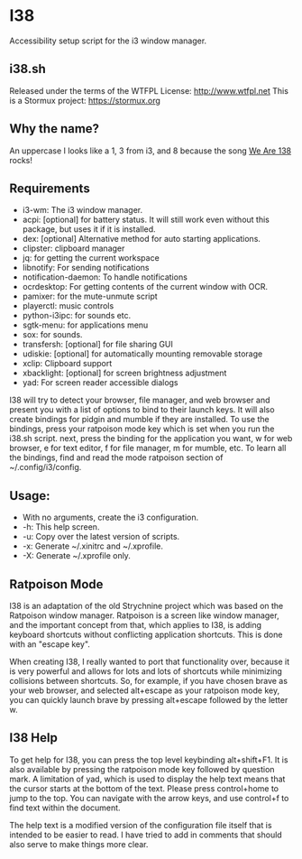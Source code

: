 # I38

Accessibility setup script for the i3 window manager.

## i38.sh
Released under the terms of the WTFPL License: http://www.wtfpl.net
This is a Stormux project: https://stormux.org


## Why the name?

An uppercase I looks like a 1, 3 from i3, and 8 because the song [We Are 138](https://www.youtube.com/watch?v=-n2Mkdw4q44) rocks!


## Requirements

- i3-wm: The i3 window manager.
- acpi: [optional] for battery status. It will still work even without this package, but uses it if it is installed.
- dex: [optional] Alternative method for auto starting applications.
- clipster: clipboard manager
- jq: for getting the current workspace
- libnotify: For sending notifications
- notification-daemon: To handle notifications
- ocrdesktop: For getting contents of the current window with OCR.
- pamixer: for the mute-unmute script
- playerctl: music controls
- python-i3ipc: for sounds etc.
- sgtk-menu: for applications menu
- sox: for sounds.
- transfersh: [optional] for file sharing GUI
- udiskie: [optional] for automatically mounting removable storage
- xclip: Clipboard support
- xbacklight: [optional] for screen brightness adjustment
- yad: For screen reader accessible dialogs

I38 will try to detect your browser, file manager, and web browser and present you with a list of options to bind to their launch keys. It will also create bindings for pidgin and mumble if they are installed. To use the bindings, press your ratpoison mode key which is set when you run the i38.sh script. next, press the binding for the application you want, w for web browser, e for text editor, f for file manager, m for mumble, etc. To learn all the bindings, find and read the mode ratpoison section of ~/.config/i3/config.


## Usage:

- With no arguments, create the i3 configuration.
- -h: This help screen.
- -u: Copy over the latest version of scripts.
- -x: Generate ~/.xinitrc and ~/.xprofile.
- -X: Generate ~/.xprofile only.


## Ratpoison Mode

I38 is an adaptation of the old Strychnine project which was based on the Ratpoison window manager. Ratpoison is a screen like window manager, and the important concept from that, which applies to I38, is adding keyboard shortcuts without conflicting application shortcuts. This is done with an "escape key".

When creating I38, I really wanted to port that functionality over, because it is very powerful and allows for lots and lots of shortcuts while minimizing collisions between shortcuts. So, for example, if you have chosen brave as your web browser, and selected alt+escape as your ratpoison mode key, you can quickly launch brave by pressing alt+escape followed by the letter w.


## I38 Help

To get help for I38, you can press the top level keybinding alt+shift+F1. It is also available by pressing the ratpoison mode key followed by question mark. A limitation of yad, which is used to display the help text means that the cursor starts at the bottom of the text. Please press control+home to jump to the top. You can navigate with the arrow keys, and use control+f to find text within the document.

The help text is a modified version of the configuration file itself that is intended to be easier to read. I have tried to add in comments that should also serve to make things more clear.
